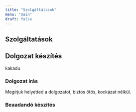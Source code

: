 ```yaml
---
title: "Szolgáltátasok"
menu: "main"
draft: false
---
```


## Szolgáltatások

## Dolgozat készítés

kakadu

### Dolgozat írás

Megírjuk helyetted a dolgozatot, biztos ötös, kockázat nélkül.

### Beaadandó készítés



